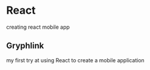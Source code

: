 # React
creating react mobile app

## Gryphlink
my first try at using React to create a mobile application
